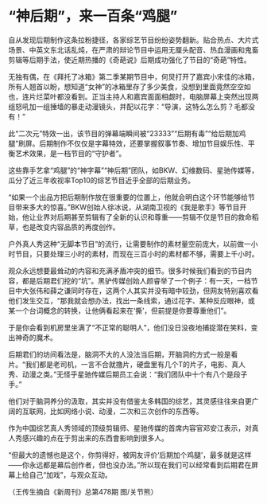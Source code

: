 # “神后期”，来一百条“鸡腿”

自从发现后期制作这条拉粉捷径，各家综艺节目纷纷姿势翻新。贴合热点、大片式场景、中英文东北话乱炖，在严肃的辩论节目中运用无厘头配音、热血漫画和鬼畜剪辑等后期手法，使近期热播的《奇葩说》后期成功强化了节目的“奇葩”特性。 

无独有偶，在《拜托了冰箱》第二季某期节目中，何炅打开了嘉宾小宋佳的冰箱，所有人翘首以盼，想知道“女神”的冰箱里存了多少美食，没想到里面竟然空空如也，连片烂菜叶都没看到。正当主持人和嘉宾面面相觑时，电脑屏幕上突然出现两组怒吼加一组捶墙的暴走动漫镜头，并配以花字：“导演，这特么怎么剪？毛都没有！” 

此“二次元”特效一出，该节目的弹幕端瞬间被“23333”“后期有毒”“给后期加鸡腿”刷屏。后期制作不仅仅是字幕特效，还要掌握叙事节奏、增加节目娱乐性、平衡艺术效果，是一档节目的“守护者”。 

这些靠手艺拿“鸡腿”的“神字幕”“神后期”团队，如BKW、幻维数码、星驰传媒等，瓜分了近三年收视率Top10的综艺节目近乎全部的后期业务。 

“如果一个出品方把后期制作放在很重要的位置上，他就会明白这个环节能够给节目带来多大的惊喜。”BKW创始人徐冰说，从湖南卫视的《我是歌手》等节目开始，他让业界对后期甚至剪辑有了全新的认识和尊重——剪辑不仅是节目的救命稻草，也是改变内容品质的再度创作。 

户外真人秀这种“无脚本节目”的流行，让需要制作的素材量空前庞大，以前做一小时节目，只要处理三小时的素材，而现在三百小时的素材都不够，需要上千小时。 

观众永远想要最耸动的内容和充满矛盾冲突的细节。很多时候我们看到的节目内容，都是后期君们挖的“坑”。黑驴传媒创始人颜睿举了一个例子：有一天，一档节目中大张伟和薛之谦同时存在，这两个人其实并没有暗中较劲，但网友特别喜欢看他们发生交互，“那我就会想办法，找出一条线索，通过花字、某种反应眼神，或某一个台词概念的转换，让他俩看起来在‘撕’，但前提是你要尊重他们”。 

于是你会看到机房里坐满了“不正常的聪明人”，他们没日没夜地捕捉潜在笑料，变出神奇的魔术。 

后期君们的坊间看法是，脑洞不大的人没法当后期，开脑洞的方式一般是看片。“我们都是老司机，一言不合就撸片，硬盘里有几个T的片子，电影、真人秀、动漫之类。”无怪乎星驰传媒后期员工会说：“我们团队中十个有八个是段子手。” 

他们对于脑洞养分的汲取，其实并没有借鉴太多韩国的综艺，其灵感往往来自更广阔的互联网，比如网络小说、动漫，二次和三次创作的东西等。 

作为中国综艺真人秀领域的顶级剪辑师、星驰传媒的首席内容官邓安江表示，对真人秀感兴趣的点在于剪出来的东西會影响到很多人。 

“但最大的遗憾也是这个，你剪得好，被网友评价‘后期加个鸡腿’，最多就是这样——你永远都是幕后创作者，但也没办法。”所以现在我们可以经常看到后期君在屏幕上给自己“加戏”，与观众互动。 

（王传生摘自《新周刊》总第478期 图/关节熊）